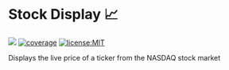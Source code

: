 # Stock Display 📈
![](https://github.com/matteopolak/stock-display/actions/workflows/rust.yml/badge.svg)
[![coverage](https://coveralls.io/repos/github/matteopolak/stock-display/badge.svg?branch=main)](https://coveralls.io/github/matteopolak/stock-display?branch=main)
[![license:MIT](https://img.shields.io/badge/License-MIT-yellow.svg)](https://opensource.org/licenses/MIT)

Displays the live price of a ticker from the NASDAQ stock market
